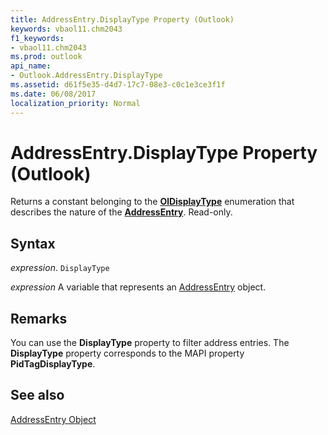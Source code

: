 ```yaml
---
title: AddressEntry.DisplayType Property (Outlook)
keywords: vbaol11.chm2043
f1_keywords:
- vbaol11.chm2043
ms.prod: outlook
api_name:
- Outlook.AddressEntry.DisplayType
ms.assetid: d61f5e35-d4d7-17c7-08e3-c0c1e3ce3f1f
ms.date: 06/08/2017
localization_priority: Normal
---
```



# AddressEntry.DisplayType Property (Outlook)

Returns a constant belonging to the  **[OlDisplayType](Outlook.OlDisplayType.md)** enumeration that describes the nature of the **[AddressEntry](Outlook.AddressEntry.md)**. Read-only.


## Syntax

_expression_. `DisplayType`

_expression_ A variable that represents an [AddressEntry](./Outlook.AddressEntry.md) object.


## Remarks

You can use the  **DisplayType** property to filter address entries. The **DisplayType** property corresponds to the MAPI property **PidTagDisplayType**.


## See also


[AddressEntry Object](Outlook.AddressEntry.md)

